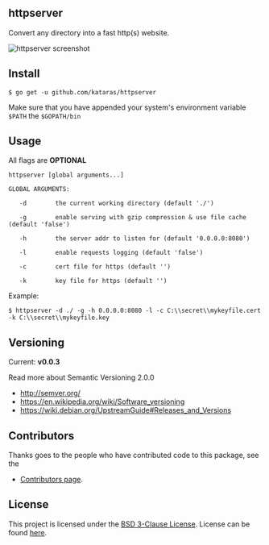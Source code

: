## httpserver

Convert any directory into a fast http(s) website.

![httpserver screenshot](https://raw.githubusercontent.com/kataras/httpserver/master/screenshot.png)

## Install

`$ go get -u github.com/kataras/httpserver`


Make sure that you have appended your system's environment variable `$PATH` the `$GOPATH/bin`

## Usage

All flags are **OPTIONAL**

```
httpserver [global arguments...]

GLOBAL ARGUMENTS:

   -d        the current working directory (default './')

   -g        enable serving with gzip compression & use file cache (default 'false')

   -h        the server addr to listen for (default '0.0.0.0:8080')

   -l        enable requests logging (default 'false')

   -c        cert file for https (default '')

   -k        key file for https (default '')

```

Example:

`$ httpserver -d ./ -g -h 0.0.0.0:8080 -l -c C:\\secret\\mykeyfile.cert -k C:\\secret\\mykeyfile.key`

## Versioning

Current: **v0.0.3**


Read more about Semantic Versioning 2.0.0

 - http://semver.org/
 - https://en.wikipedia.org/wiki/Software_versioning
 - https://wiki.debian.org/UpstreamGuide#Releases_and_Versions


## Contributors

Thanks goes to the people who have contributed code to this package, see the

- [Contributors page](https://github.com/kataras/httpserver/graphs/contributors).


## License

This project is licensed under the [BSD 3-Clause License](https://opensource.org/licenses/BSD-3-Clause).
License can be found [here](https://github.com/kataras/httpserver/blob/master/LICENSE).

